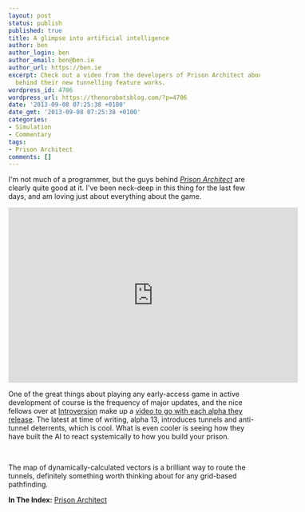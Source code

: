 ```yaml
---
layout: post
status: publish
published: true
title: A glimpse into artificial intelligence
author: ben
author_login: ben
author_email: ben@ben.ie
author_url: https://ben.ie
excerpt: Check out a video from the developers of Prison Architect about how the AI
  behind their new tunnelling feature works.
wordpress_id: 4706
wordpress_url: https://thenorobotsblog.com/?p=4706
date: '2013-09-08 07:25:38 +0100'
date_gmt: '2013-09-08 07:25:38 +0100'
categories:
- Simulation
- Commentary
tags:
- Prison Architect
comments: []
---
```

<p>I&#39;m not much of a programmer, but the guys behind <em><a href="https://thenorobotsblog.com/game/prison-architect/">Prison Architect</a></em> are clearly quite good at it. I&#39;ve been neck-deep in this thing for the last few days, and am loving just about everything about the game. </p>
<div class="separator" style="text-align: center;"><iframe title="YouTube video player" class="youtube-player" type="text/html" width="580" height="351" src="https://www.youtube.com/embed/s3gwuarc4c4" frameborder="0" allowfullscreen=""></iframe></div>
<p>One of the great things about playing any early-access game in active development of course is the frequency of major updates, and the nice fellows over at <a href="https://introversion.co.uk/">Introversion</a> make up a <a href="https://m.youtube.com/#/user/IVSoftware?&desktop_uri=%2Fuser%2FIVSoftware">video to go with each alpha they release</a>. The latest at time of writing, alpha 13, introduces tunnels and anti-tunnel deterrents, which is cool. What is even cooler is seeing how they have built the AI to react systemically to how you build your prison.</p>
<p>&nbsp;</p>
<p>The map of dynamically-calculated vectors is a brilliant way to route the tunnels, definitely something worth thinking about for any grid-based pathfinding. </p>
<p><strong>In The Index:</strong> <a href="https://thenorobotsblog.com/game/prison-architect/">Prison Architect</a></p>
<p>&nbsp;</p>
<p>&nbsp;</p>
